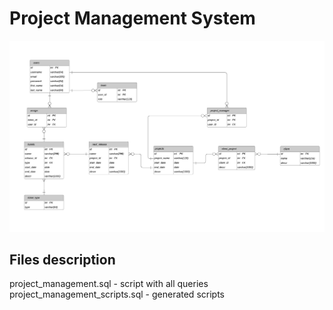# Project Management System

<img src="https://github.com/RavArty/project_management/blob/master/diagram_pic.jpeg" title="FVCproductions" alt="FVCproductions">

## Files description

project_management.sql - script with all queries </br>
project_management_scripts.sql - generated scripts



